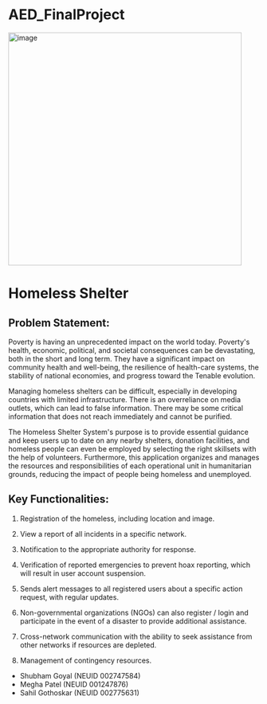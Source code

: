 # AED_FinalProject 

<img width="468" alt="image" src="https://www.planstreetinc.com/wp-content/uploads/2022/03/homeless2.jpg">

# Homeless Shelter

## Problem Statement:

Poverty is having an unprecedented impact on the world today. Poverty's health, economic, political, and societal consequences can be devastating, both in the short and long term. They have a significant impact on community health and well-being, the resilience of health-care systems, the stability of national economies, and progress toward the Tenable evolution. 

Managing homeless shelters can be difficult, especially in developing countries with limited infrastructure. There is an overreliance on media outlets, which can lead to false information. There may be some critical information that does not reach immediately and cannot be purified. 

The Homeless Shelter System's purpose is to provide essential guidance and keep users up to date on any nearby shelters, donation facilities, and homeless people can even be employed by selecting the right skillsets with the help of volunteers. Furthermore, this application organizes and manages the resources and responsibilities of each operational unit in humanitarian grounds, reducing the impact of people being homeless and unemployed. 



## Key Functionalities:

1. Registration of the homeless, including location and image.

2. View a report of all incidents in a specific network.

3. Notification to the appropriate authority for response.

4. Verification of reported emergencies to prevent hoax reporting, which will result in user account suspension.

5. Sends alert messages to all registered users about a specific action request, with regular updates.

6. Non-governmental organizations (NGOs) can also register / login and participate in the event of a disaster to provide additional assistance.

7. Cross-network communication with the ability to seek assistance from other networks if resources are depleted.

8. Management of contingency resources. 




- Shubham Goyal (NEUID 002747584)
- Megha Patel (NEUID 001247876)
- Sahil Gothoskar (NEUID 002775631)



